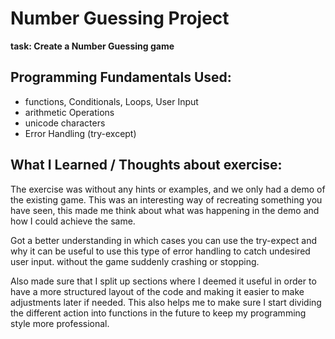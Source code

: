 # Number Guessing Project

**task: Create a Number Guessing game**

## Programming Fundamentals Used:

- functions, Conditionals, Loops, User Input
- arithmetic Operations
- unicode characters
- Error Handling (try-except)

## What I Learned / Thoughts about exercise:
The exercise was without any hints or examples, and we only had a demo of the existing 
game. This was an interesting way of recreating something you have seen, this made me 
think about what was happening in the demo and how I could achieve the same.

Got a better understanding in which cases you can use the try-expect and why it can be 
useful to use this type of error handling to catch undesired user input. without the
game suddenly crashing or stopping.

Also made sure that I split up sections where I deemed it useful in order to have a 
more structured layout of the code and making it easier to make adjustments later if 
needed. This also helps me to make sure I start dividing the different action into 
functions in the future to keep my programming style more professional.